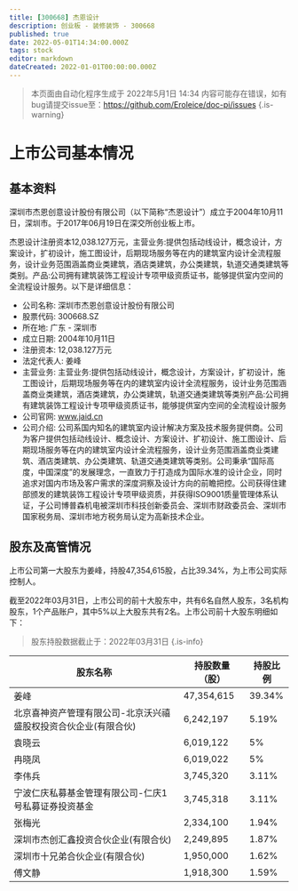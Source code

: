 ```yaml
---
title: [300668] 杰恩设计
description: 创业板 - 装修装饰 - 300668
published: true
date: 2022-05-01T14:34:00.000Z
tags: stock
editor: markdown
dateCreated: 2022-01-01T00:00:00.000Z
---
```


> 本页面由自动化程序生成于 2022年5月1日 14:34
> 内容可能存在错误，如有bug请提交issue至：https://github.com/Eroleice/doc-pi/issues
{.is-warning}

# 上市公司基本情况

## 基本资料

深圳市杰恩创意设计股份有限公司（以下简称“杰恩设计”）成立于2004年10月11日，深圳市。于2017年06月19日在深交所创业板上市。

杰恩设计注册资本12,038.127万元，主营业务:提供包括动线设计，概念设计，方案设计，扩初设计，施工图设计，后期现场服务等在内的建筑室内设计全流程服务，设计业务范围涵盖商业类建筑，酒店类建筑，办公类建筑，轨道交通类建筑等类别。产品:公司拥有建筑装饰工程设计专项甲级资质证书，能够提供室内空间的全流程设计服务。以下是详细信息：

- 公司名称: 深圳市杰恩创意设计股份有限公司
- 股票代码: 300668.SZ
- 所在地: 广东 - 深圳市
- 成立日期: 2004年10月11日
- 注册资本: 12,038.127万元
- 法定代表人: 姜峰
- 主营业务: 主营业务:提供包括动线设计，概念设计，方案设计，扩初设计，施工图设计，后期现场服务等在内的建筑室内设计全流程服务，设计业务范围涵盖商业类建筑，酒店类建筑，办公类建筑，轨道交通类建筑等类别产品:公司拥有建筑装饰工程设计专项甲级资质证书，能够提供室内空间的全流程设计服务
- 公司官网: www.jaid.cn
- 公司介绍: 公司系国内知名的建筑室内设计解决方案及技术服务提供商。公司为客户提供包括动线设计、概念设计、方案设计、扩初设计、施工图设计、后期现场服务等在内的建筑室内设计全流程服务，设计业务范围涵盖商业类建筑、酒店类建筑、办公类建筑、轨道交通类建筑等类别。公司秉承“国际高度，中国深度”的发展理念，一直致力于打造成为国际水准的设计企业，同时追求对国内市场及客户需求的深度洞察及设计方向的前瞻把控。公司获得住建部颁发的建筑装饰工程设计专项甲级资质，并获得ISO9001质量管理体系认证，子公司博普森机电被深圳市科技创新委员会、深圳市财政委员会、深圳市国家税务局、深圳市地方税务局认定为高新技术企业。


## 股东及高管情况

上市公司第一大股东为姜峰，持股47,354,615股，占比39.34%，为上市公司实际控制人。

截至2022年03月31日，上市公司的前十大股东中，共有6名自然人股东，3名机构股东，1个产品账户，其中5%以上大股东共有2名。上市公司前十大股东明细如下：

> 股东持股数据截止于：2022年03月31日
{.is-info}

| 股东名称 | 持股数量（股） | 持股比例 |
| --- | --- | --- |
| 姜峰 | 47,354,615 | 39.34% |
| 北京喜神资产管理有限公司-北京沃兴禧盛股权投资合伙企业(有限合伙) | 6,242,197 | 5.19% |
| 袁晓云 | 6,019,122 | 5% |
| 冉晓凤 | 6,019,022 | 5% |
| 李伟兵 | 3,745,320 | 3.11% |
| 宁波仁庆私募基金管理有限公司-仁庆1号私募证券投资基金 | 3,745,318 | 3.11% |
| 张梅光 | 2,334,100 | 1.94% |
| 深圳市杰创汇鑫投资合伙企业(有限合伙) | 2,249,895 | 1.87% |
| 深圳市十兄弟合伙企业(有限合伙) | 1,950,000 | 1.62% |
| 傅文静 | 1,918,300 | 1.59% |




